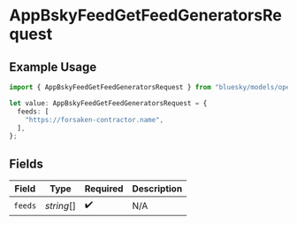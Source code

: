 # AppBskyFeedGetFeedGeneratorsRequest

## Example Usage

```typescript
import { AppBskyFeedGetFeedGeneratorsRequest } from "bluesky/models/operations";

let value: AppBskyFeedGetFeedGeneratorsRequest = {
  feeds: [
    "https://forsaken-contractor.name",
  ],
};
```

## Fields

| Field              | Type               | Required           | Description        |
| ------------------ | ------------------ | ------------------ | ------------------ |
| `feeds`            | *string*[]         | :heavy_check_mark: | N/A                |